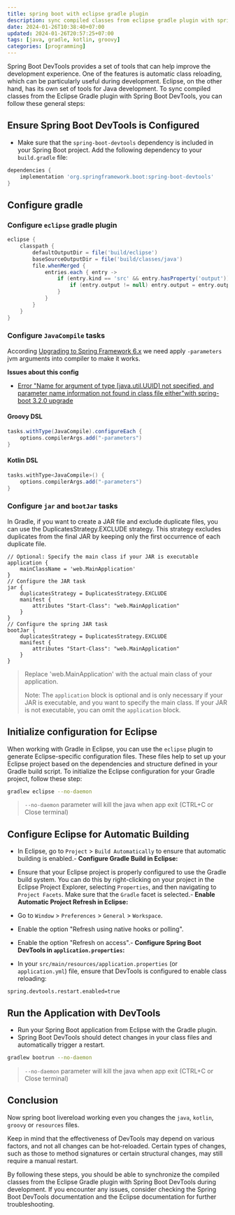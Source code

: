 ```yaml
---
title: spring boot with eclipse gradle plugin
description: sync compiled classes from eclipse gradle plugin with spring boot devtools
date: 2024-01-26T10:38:40+07:00
updated: 2024-01-26T20:57:25+07:00
tags: [java, gradle, kotlin, groovy]
categories: [programming]
---
```


Spring Boot DevTools provides a set of tools that can help improve the development experience. One of the features is automatic class reloading, which can be particularly useful during development. Eclipse, on the other hand, has its own set of tools for Java development. To sync compiled classes from the Eclipse Gradle plugin with Spring Boot DevTools, you can follow these general steps:

## Ensure Spring Boot DevTools is Configured

-   Make sure that the `spring-boot-devtools` dependency is included in your Spring Boot project. Add the following dependency to your `build.gradle` file:

```gradle
dependencies {
    implementation 'org.springframework.boot:spring-boot-devtools'
}
```

## Configure gradle

### Configure `eclipse` gradle plugin

```gradle
eclipse {
    classpath {
        defaultOutputDir = file('build/eclipse')
        baseSourceOutputDir = file('build/classes/java')
        file.whenMerged {
            entries.each { entry ->
                if (entry.kind == 'src' && entry.hasProperty('output')) {
                    if (entry.output != null) entry.output = entry.output.replace('bin/', "build/")
                }
            }
        }
    }
}
```

### Configure `JavaCompile` tasks

According [Upgrading to Spring Framework 6.x](https://github.com/spring-projects/spring-framework/wiki/Upgrading-to-Spring-Framework-6.x#parameter-name-retention) we need apply `-parameters` jvm arguments into compiler to make it works.

**Issues about this config**
- [Error "Name for argument of type [java.util.UUID] not specified, and parameter name information not found in class file either"with spring-boot 3.2.0 upgrade](https://github.com/spring-projects/spring-boot/issues/38723)

#### Groovy DSL

```gradle
tasks.withType(JavaCompile).configureEach {
    options.compilerArgs.add("-parameters")
}
```

#### Kotlin DSL

```gradle
tasks.withType<JavaCompile>() {
    options.compilerArgs.add("-parameters")
}
```

### Configure `jar` and `bootJar` tasks

In Gradle, if you want to create a JAR file and exclude duplicate files, you can use the DuplicatesStrategy.EXCLUDE strategy. This strategy excludes duplicates from the final JAR by keeping only the first occurrence of each duplicate file.

```
// Optional: Specify the main class if your JAR is executable
application {
    mainClassName = 'web.MainApplication'
}
// Configure the JAR task
jar {
    duplicatesStrategy = DuplicatesStrategy.EXCLUDE
    manifest {
        attributes "Start-Class": "web.MainApplication"
    }
}
// Configure the spring JAR task
bootJar {
    duplicatesStrategy = DuplicatesStrategy.EXCLUDE
    manifest {
        attributes "Start-Class": "web.MainApplication"
    }
}
```

> Replace 'web.MainApplication' with the actual main class of your application.
>
> Note: The `application` block is optional and is only necessary if your JAR is executable, and you want to specify the main class. If your JAR is not executable, you can omit the `application` block.

## Initialize configuration for Eclipse

When working with Gradle in Eclipse, you can use the `eclipse` plugin to generate Eclipse-specific configuration files. These files help to set up your Eclipse project based on the dependencies and structure defined in your Gradle build script. To initialize the Eclipse configuration for your Gradle project, follow these step:

```bash
gradlew eclipse --no-daemon
```

> `--no-daemon` parameter will kill the java when app exit (CTRL+C or Close terminal)

## Configure Eclipse for Automatic Building

-   In Eclipse, go to `Project` > `Build Automatically` to ensure that automatic building is enabled.-   **Configure Gradle Build in Eclipse:**

-   Ensure that your Eclipse project is properly configured to use the Gradle build system. You can do this by right-clicking on your project in the Eclipse Project Explorer, selecting `Properties`, and then navigating to `Project Facets`. Make sure that the `Gradle` facet is selected.-   **Enable Automatic Project Refresh in Eclipse:**

-   Go to `Window` > `Preferences` > `General` > `Workspace`.
-   Enable the option "Refresh using native hooks or polling".
-   Enable the option "Refresh on access".-   **Configure Spring Boot DevTools in `application.properties`:**

-   In your `src/main/resources/application.properties` (or `application.yml`) file, ensure that DevTools is configured to enable class reloading:

```properties
spring.devtools.restart.enabled=true
```

## Run the Application with DevTools

-   Run your Spring Boot application from Eclipse with the Gradle plugin.
-   Spring Boot DevTools should detect changes in your class files and automatically trigger a restart.

```bash
gradlew bootrun --no-daemon
```

> `--no-daemon` parameter will kill the java when app exit (CTRL+C or Close terminal)

## Conclusion

Now spring boot livereload working even you changes the `java`, `kotlin`, `groovy` or `resources` files.

Keep in mind that the effectiveness of DevTools may depend on various factors, and not all changes can be hot-reloaded. Certain types of changes, such as those to method signatures or certain structural changes, may still require a manual restart.

By following these steps, you should be able to synchronize the compiled classes from the Eclipse Gradle plugin with Spring Boot DevTools during development. If you encounter any issues, consider checking the Spring Boot DevTools documentation and the Eclipse documentation for further troubleshooting.
